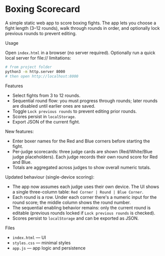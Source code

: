 # Boxing Scorecard

A simple static web app to score boxing fights. The app lets you choose a fight length (3–12 rounds), walk through rounds in order, and optionally lock previous rounds to prevent editing.

Usage

Open `index.html` in a browser (no server required). Optionally run a quick local server for file:// limitations:

```bash
# from project folder
python3 -m http.server 8000
# then open http://localhost:8000
```

Features

- Select fights from 3 to 12 rounds.
- Sequential round flow: you must progress through rounds; later rounds are disabled until earlier ones are saved.
- Toggle `Lock previous rounds` to prevent editing prior rounds.
- Scores persist in `localStorage`.
- Export JSON of the current fight.

New features:

- Enter boxer names for the Red and Blue corners before starting the fight.
- Per-judge scorecards: three judge cards are shown (Red/White/Blue judge placeholders). Each judge records their own round score for Red and Blue.
- Totals are aggregated across judges to show overall numeric totals.
 
Updated behaviour (single-device scoring):

- The app now assumes each judge uses their own device. The UI shows a single three-column table: `Red Corner | Round | Blue Corner`.
- Each round is a row. Under each corner there's a numeric input for the round score; the middle column shows the round number.
- The sequential enabling behavior remains: only the current round is editable (previous rounds locked if `Lock previous rounds` is checked).
- Scores persist to `localStorage` and can be exported as JSON.

Files

- `index.html` — UI
- `styles.css` — minimal styles
- `app.js` — app logic and persistence

